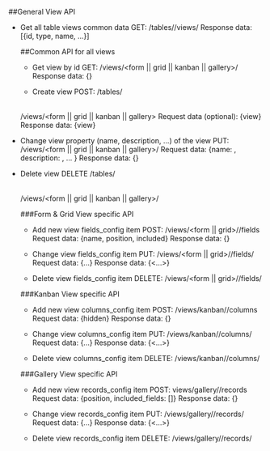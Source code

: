 ##General View API
- Get all table views common data
GET: /tables/<table id>/views/
Response data: [{id, type, name, ...}]

##Common API for all views
- Get view by id
GET: /views/<form || grid || kanban || gallery>/<view id>
Response data: {<view data>}

- Create view
POST: /tables/<table id>/views/<form || grid || kanban || gallery>
Request data (optional): {view}
Response data: {view}

- Change view property (name, description, ...) of the view
PUT: 	/views/<form || grid || kanban || gallery>/<view id>
Request data: {name: <nameValue>, description: <descriptionValue>, ... }
Response data: {<updated properties>}

- Delete view
DELETE /tables/<table id>/views/<form || grid || kanban || gallery>/<view id>

###Form & Grid View specific API
- Add new view fields_config item
POST: /views/<form || grid>/<view id>/fields
Request data: {name, position, included}
Response data: {<fields data>}

- Change view fields_config item
PUT: /views/<form || grid>/<view id>/fields/<field id>
Request data: {...}
Response data: {<...>}

- Delete view fields_config item
DELETE: /views/<form || grid>/<view id>/fields/<field id>

###Kanban View specific API
- Add new view columns_config item
POST: /views/kanban/<view id>/columns
Request data: {hidden}
Response data: {<columns data>}

- Change view columns_config item
PUT: /views/kanban/<view id>/columns/<column id>
Request data: {...}
Response data: {<...>}

- Delete view columns_config item
DELETE: /views/kanban/<view id>/columns/<column id>

###Gallery View specific API
- Add new view records_config item
POST: views/gallery/<view id>/records
Request data: {position, included_fields: []}
Response data: {<records data>}

- Change view records_config item
PUT: /views/gallery/<view id>/records/<record id>
Request data: {...}
Response data: {<...>}

- Delete view records_config item
DELETE: /views/gallery/<view id>/records/<record id>  
